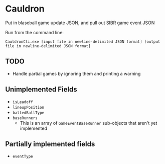 # Cauldron
Put in blaseball game update JSON, and pull out SIBR game event JSON

Run from the command line:

	CauldronCli.exe [input file in newline-delimited JSON format] [output file in newline-delimited JSON format]

## TODO

* Handle partial games by ignoring them and printing a warning

## Unimplemented Fields

* `isLeadoff`
* `lineupPosition`
* `battedBallType`
* `baseRunners`
	* This is an array of `GameEventBaseRunner` sub-objects that aren't yet implemented

## Partially implemented fields

* `eventType`
